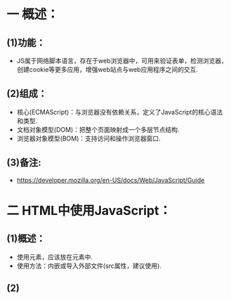 # 一 概述：
## (1)功能：
- JS属于网络脚本语言，存在于web浏览器中，可用来验证表单，检测浏览器，创建cookie等更多应用，增强web站点与web应用程序之间的交互.

## (2)组成：
- 核心(ECMAScript)：与浏览器没有依赖关系，定义了JavaScript的核心语法和类型.
- 文档对象模型(DOM)：把整个页面映射成一个多层节点结构.
- 浏览器对象模型(BOM)：支持访问和操作浏览器窗口.

## (3)备注:
- https://developer.mozilla.org/en-US/docs/Web/JavaScript/Guide

# 二 HTML中使用JavaScript：
## (1)概述：
- 使用<script></script>元素，应该放在<head>元素中.
- 使用方法：内嵌或导入外部文件(src属性，建议使用).

## (2)<script>元素属性：
- type：可选，默认值为text/javascript.
- src：可选，包含要执行代码的外部文件.
- defer：表示脚本可以延迟到文档完全被解析和显示之后再执行，只对外部脚本文件有效.
- async：表示应该立即下载脚本，但不应妨碍页面中的其它操作，只对外部脚本文件有效，与defer不同，并不保证按照声明的先后顺序执行.

## (3)解析规则：
- js中会对函数定义进行预处理，然后再自上向下解析，例如：funciton methodName(){}，但var methodName=function(){}则不进行预处理.
- <script>通常存放在<head>，但造成必须等到js代码下载，解析和执行完毕后才开始显示页面内容(浏览器遇到<body>才开始显示内容)，因此现代web把一般把js放在body中内容显示的后面.